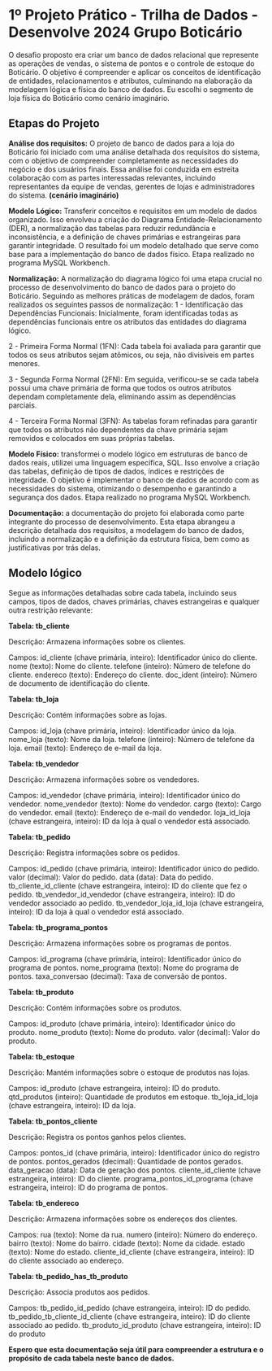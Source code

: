 # 1º Projeto Prático - Trilha de Dados - Desenvolve 2024 Grupo Boticário

O desafio proposto era criar um banco de dados relacional que represente as operações de vendas, o sistema de pontos e o controle de estoque do Boticário. O objetivo é compreender e aplicar os conceitos de identificação de entidades, relacionamentos e atributos, culminando na elaboração da modelagem lógica e física do banco de dados.
Eu escolhi o segmento de loja física do Boticário como cenário imaginário.

## Etapas do Projeto

**Análise dos requisitos:** O projeto de banco de dados para a loja do Boticário foi iniciado com uma análise detalhada dos requisitos do sistema, com o objetivo de compreender completamente as necessidades do negócio e dos usuários finais. Essa análise foi conduzida em estreita colaboração com as partes interessadas relevantes, incluindo representantes da equipe de vendas, gerentes de lojas e administradores do sistema. **(cenário imaginário)**

**Modelo Lógico:** Transferir conceitos e requisitos em um modelo de dados organizado. Isso envolveu a criação do Diagrama Entidade-Relacionamento (DER), a normalização das tabelas para reduzir redundância e inconsistência, e a definição de chaves primárias e estrangeiras para garantir integridade. O resultado foi um modelo detalhado que serve como base para a implementação do banco de dados físico. Etapa realizado no programa MySQL Workbench.

**Normalização:** A normalização do diagrama lógico foi uma etapa crucial no processo de desenvolvimento do banco de dados para o projeto do Boticário. Seguindo as melhores práticas de modelagem de dados, foram realizados os seguintes passos de normalização:
1 - Identificação das Dependências Funcionais: Inicialmente, foram identificadas todas as dependências funcionais entre os atributos das entidades do diagrama lógico.

2 - Primeira Forma Normal (1FN): Cada tabela foi avaliada para garantir que todos os seus atributos sejam atômicos, ou seja, não divisíveis em partes menores.

3 - Segunda Forma Normal (2FN): Em seguida, verificou-se se cada tabela possui uma chave primária de forma que todos os outros atributos dependam completamente dela, eliminando assim as dependências parciais.

4 - Terceira Forma Normal (3FN): As tabelas foram refinadas para garantir que todos os atributos não dependentes da chave primária sejam removidos e colocados em suas próprias tabelas.

**Modelo Físico:** transformei o modelo lógico em estruturas de banco de dados reais, utilizei uma linguagem específica, SQL. Isso envolve a criação das tabelas, definição de tipos de dados, índices e restrições de integridade. O objetivo é implementar o banco de dados de acordo com as necessidades do sistema, otimizando o desempenho e garantindo a segurança dos dados. Etapa realizado no programa MySQL Workbench.

**Documentação:** a documentação do projeto foi elaborada como parte integrante do processo de desenvolvimento. Esta etapa abrangeu a descrição detalhada dos requisitos, a modelagem do banco de dados, incluindo a normalização e a definição da estrutura física, bem como as justificativas por trás delas. 


## Modelo lógico

Segue as informações detalhadas sobre cada tabela, incluindo seus campos, tipos de dados, chaves primárias, chaves estrangeiras e qualquer outra restrição relevante:

**Tabela: tb_cliente**

Descrição: Armazena informações sobre os clientes.

Campos:
id_cliente (chave primária, inteiro): Identificador único do cliente.
nome (texto): Nome do cliente.
telefone (inteiro): Número de telefone do cliente.
endereco (texto): Endereço do cliente.
doc_ident (inteiro): Número de documento de identificação do cliente.

**Tabela: tb_loja**

Descrição: Contém informações sobre as lojas.

Campos:
id_loja (chave primária, inteiro): Identificador único da loja.
nome_loja (texto): Nome da loja.
telefone (inteiro): Número de telefone da loja.
email (texto): Endereço de e-mail da loja.

**Tabela: tb_vendedor**

Descrição: Armazena informações sobre os vendedores.

Campos:
id_vendedor (chave primária, inteiro): Identificador único do vendedor.
nome_vendedor (texto): Nome do vendedor.
cargo (texto): Cargo do vendedor.
email (texto): Endereço de e-mail do vendedor.
loja_id_loja (chave estrangeira, inteiro): ID da loja à qual o vendedor está associado.

**Tabela: tb_pedido**

Descrição: Registra informações sobre os pedidos.

Campos:
id_pedido (chave primária, inteiro): Identificador único do pedido.
valor (decimal): Valor do pedido.
data (data): Data do pedido.
tb_cliente_id_cliente (chave estrangeira, inteiro): ID do cliente que fez o pedido.
tb_vendedor_id_vendedor (chave estrangeira, inteiro): ID do vendedor associado ao pedido.
tb_vendedor_loja_id_loja (chave estrangeira, inteiro): ID da loja à qual o vendedor está associado.

**Tabela: tb_programa_pontos**

Descrição: Armazena informações sobre os programas de pontos.

Campos:
id_programa (chave primária, inteiro): Identificador único do programa de pontos.
nome_programa (texto): Nome do programa de pontos.
taxa_conversao (decimal): Taxa de conversão de pontos.

**Tabela: tb_produto**

Descrição: Contém informações sobre os produtos.

Campos:
id_produto (chave primária, inteiro): Identificador único do produto.
nome_produto (texto): Nome do produto.
valor (decimal): Valor do produto.

**Tabela: tb_estoque**

Descrição: Mantém informações sobre o estoque de produtos nas lojas.

Campos:
id_produto (chave estrangeira, inteiro): ID do produto.
qtd_produtos (inteiro): Quantidade de produtos em estoque.
tb_loja_id_loja (chave estrangeira, inteiro): ID da loja.

**Tabela: tb_pontos_cliente**

Descrição: Registra os pontos ganhos pelos clientes.

Campos:
pontos_id (chave primária, inteiro): Identificador único do registro de pontos.
pontos_gerados (decimal): Quantidade de pontos gerados.
data_geracao (data): Data de geração dos pontos.
cliente_id_cliente (chave estrangeira, inteiro): ID do cliente.
programa_pontos_id_programa (chave estrangeira, inteiro): ID do programa de pontos.

**Tabela: tb_endereco**

Descrição: Armazena informações sobre os endereços dos clientes.

Campos:
rua (texto): Nome da rua.
numero (inteiro): Número do endereço.
bairro (texto): Nome do bairro.
cidade (texto): Nome da cidade.
estado (texto): Nome do estado.
cliente_id_cliente (chave estrangeira, inteiro): ID do cliente associado ao endereço.

**Tabela: tb_pedido_has_tb_produto**

Descrição: Associa produtos aos pedidos.

Campos:
tb_pedido_id_pedido (chave estrangeira, inteiro): ID do pedido.
tb_pedido_tb_cliente_id_cliente (chave estrangeira, inteiro): ID do cliente associado ao pedido.
tb_produto_id_produto (chave estrangeira, inteiro): ID do produto


**Espero que esta documentação seja útil para compreender a estrutura e o propósito de cada tabela neste banco de dados.**
